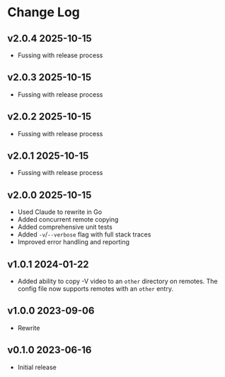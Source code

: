 # Change Log

## v2.0.4 2025-10-15

* Fussing with release process


## v2.0.3 2025-10-15

* Fussing with release process


## v2.0.2 2025-10-15

* Fussing with release process


## v2.0.1 2025-10-15

* Fussing with release process


## v2.0.0 2025-10-15

* Used Claude to rewrite in Go
* Added concurrent remote copying
* Added comprehensive unit tests
* Added `-v`/`--verbose` flag with full stack traces
* Improved error handling and reporting


## v1.0.1 2024-01-22

* Added ability to copy -V video to an `other` directory on remotes.
  The config file now supports remotes with an `other` entry.


## v1.0.0 2023-09-06

* Rewrite


## v0.1.0 2023-06-16

* Initial release
